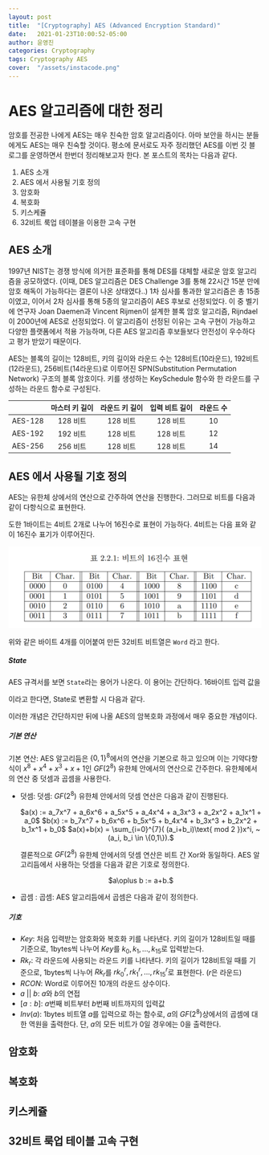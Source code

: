 ```yaml
---
layout: post
title:  "[Cryptography] AES (Advanced Encryption Standard)"
date:   2021-01-23T10:00:52-05:00
author: 윤영진
categories: Cryptography
tags: Cryptography AES 
cover:  "/assets/instacode.png"
---
```


# AES 알고리즘에 대한 정리

암호를 전공한 나에게 AES는 매우 친숙한 암호 알고리즘이다. 아마 보안을 하시는 분들에게도 AES는 매우 친숙할 것이다. 평소에 문서로도 자주 정리했던 AES를 이번 깃 블로그를 운영하면서 한번더 정리해보고자 한다. 본 포스트의 목차는 다음과 같다. 

1. AES 소개
2. AES 에서 사용될 기호 정의
3. 암호화 
4. 복호화
5. 키스케쥴
6. 32비트 룩업 테이블을 이용한 고속 구현

## AES 소개

1997년 NIST는 경쟁 방식에 의거한 표준화를 통해 DES를 대체할 새로운 암호 알고리즘을 공모하였다. (이때, DES 알고리즘은 DES Challenge 3를 통해 22시간 15분 만에 암호 해독이 가능하다는 결론이 나온 상태였다..)
1차 심사를 통과한 알고리즘은 총 15종이였고, 이어서 2차 심사를 통해 5종의 알고리즘이 AES 후보로 선정되었다. 이 중 벨기에 연구자 Joan Daemen과 Vincent Rijmen이 설계한 블록 암호 알고리즘, Rijndael 이 2000년에 AES로 선정되었다. 이 알고리즘이 선정된 이유는 고속 구현이 가능하고 다양한 플랫폼에서 적용 가능하며, 다른 AES 알고리즘 후보들보다 안전성이 우수하다고 평가 받았기 때문이다. 

 AES는 블록의 길이는 128비트, 키의 길이와 라운드 수는 128비트(10라운드), 192비트(12라운드), 256비트(14라운드)로 이루어진 SPN(Substitution Permutation Network) 구조의 블록 암호이다. 키를 생성하는 KeySchedule 함수와 한 라운드를 구성하는 라운드 함수로 구성된다.


 ||마스터 키 길이|라운드 키 길이|입력 비트 길이|라운드 수|
 |:------:|:------:|:------:|:------:|:------:|
 |AES-128|128 비트|128 비트|128 비트|10|
 |AES-192|192 비트|128 비트|128 비트|12|
 |AES-256|256 비트|128 비트|128 비트|14|
 
## AES 에서 사용될 기호 정의
 
AES는 유한체 상에서의 연산으로 간주하여 연산을 진행한다. 그러므로 비트를 다음과 같이 다항식으로 표현한다.

<!-- <center> $b(x) = \sum_{i=0}^{7}b_{i}x^{i} = b_{7}x^{7} + b_{6}x^{6} + b_{5}x^{5} + b_{4}x^{4} + b_{3}x^{3} + b_{2}x^{2} + b_{1}x^{1} + b_{0}$ </center> -->

도한 1바이트는 4비트 2개로 나누어 16진수로 표현이 가능하다. 4비트는 다음 표와 같이 16진수 표기가 이루어진다. 

![16진수](/assets/cryptography/aes/bit.PNG)

위와 같은 바이트 4개를 이어붙여 만든 32비트 비트열은 `Word` 라고 한다. 

##### State
AES 규격서를 보면 `State`라는 용어가 나온다. 이 용어는 간단하다. 16바이트 입력 값을

<!-- <center>$a = a_{0}a_{1}a_{2}\cdots a_{15}$     $a_{i} \in \{0,1\}^{8}$</center> -->

이라고 한다면, State로 변환할 시 다음과 같다. 

<!-- ![state](/assets/cryptography/aes/state.PNG) -->

<!--
<center>
$\left[\begin{array}{rrr} 
a_0&a_4&a_8&a_{12}\\
a_1&a_5&a_9&a_{13}\\
a_2&a_6&a_{10}&a_{14}\\
a_3&a_7&a_{11}&a_{15}
\end{array}\right]$
</center>
 -->
이러한 개념은 간단하지만 뒤에 나올 AES의 암복호화 과정에서 매우 중요한 개념이다. 

##### 기본 연산

기본 연산: AES 알고리듬은 $\{0,1\}^8$에서의 연산을 기본으로 하고 있으며 이는 기약다항식이 $x^8 + x^4 + x^3 + x + 1$인 $GF(2^8)$ 유한체 안에서의 연산으로 간주한다. 유한체에서의 연산 중 덧셈과 곱셈을 사용한다.

* 덧셈: 덧셈: $GF(2^8)$ 유한체 안에서의 덧셈 연산은 다음과 같이 진행된다.

    <center>
    $a(x) := a_7x^7 + a_6x^6 + a_5x^5 + a_4x^4 + a_3x^3 + a_2x^2 + a_1x^1 + a_0$  
    $b(x) := b_7x^7 + b_6x^6 + b_5x^5 + b_4x^4 + b_3x^3 + b_2x^2 + b_1x^1 + b_0$  
    $a(x)+b(x) = \sum_{i=0}^{7}( (a_i+b_i)\text{ mod 2 })x^i, ~(a_i, b_i \in \{0,1\}).$
    </center>

    결론적으로 $GF(2^8)$ 유한체 안에서의 덧셈 연산은 비트 간 Xor와 동일하다. AES 알고리듬에서 사용하는 덧셈을 다음과 같은 기호로 정의한다.

    <center>$a\oplus b := a+b.$</center>

* 곱셈 : 곱셈: AES 알고리듬에서 곱셈은 다음과 같이 정의한다. 

<!-- <center>$ a(x) * b(x) := a(x)\times b(x) \pmod {x^8 + x^4+x^3 +x +1}.$</center> -->

##### 기호 

* $Key$: 처음 입력받는 암호화와 복호화 키를 나타낸다. 키의 길이가 128비트일 때를 기준으로, 1bytes씩 나누어 $Key$를 $k_0, k_1, ..., k_{15}$로 입력받는다. 
* $Rk_r$: 각 라운드에 사용되는 라운드 키를 나타낸다. 키의 길이가 128비트일 때를 기준으로, 1bytes씩 나누어 $Rk_r$를 $rk^r_0, rk^r_1, ..., rk^r_{15}$로 표현한다. ($r$은 라운드)
* $RCON$: Word로 이루어진 10개의 라운드 상수이다.
* $a$ $||$ $b$: $a$와 $b$의 연접
* $[a : b]$: $a$번째 비트부터 $b$번째 비트까지의 입력값
* $Inv(a)$: 1bytes 비트열 $a$를 입력으로 하는 함수로, $a$의 $GF(2^8)$상에서의 곱셈에 대한 역원을 출력한다. 단, $a$의 모든 비트가 0일 경우에는 0을 출력한다. 

## 암호화

## 복호화

## 키스케쥴

## 32비트 룩업 테이블 고속 구현
